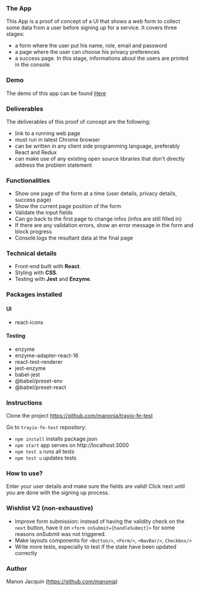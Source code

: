 ### The App
This App is a proof of concept of a UI that shows a web form to collect some data from a user before signing up for a service.
It covers three stages: 
- a form where the user put his name, role, email and password
- a page where the user can choose his privacy preferences 
- a success page. In this stage, informations about the users are printed in the console. 

### Demo
The demo of this app can be found [Here](https://www.youtube.com/watch?v=QzSKVSNKPkY&t=8s) 

### Deliverables
The deliverables of this proof of concept are the following:

- link to a running web page
- must run in latest Chrome browser
- can be written in any client side programming language, preferably React and Redux
- can make use of any existing open source libraries that don't directly address the problem statement 

### Functionalities
- Show one page of the form at a time (user details, privacy details, success page)
- Show the current page position of the form
- Validate the input fields
- Can go back to the first page to change infos (infos are still filled in)
- If there are any validation errors, show an error message in the form and block progress
- Console.logs the resultant data at the final page

### Technical details
- Front-end built with **React**.
- Styling with **CSS**.
- Testing with **Jest** and **Enzyme**. 

### Packages installed
#### UI
- react-icons
#### Testing
- enzyme 
- enzyme-adapter-react-16 
- react-test-renderer
- jest-enzyme
- babel-jest
- @babel/preset-env
- @babel/preset-react

### Instructions
Clone the project https://github.com/manonja/trayio-fe-test

Go to `trayio-fe-test` repository:
- `npm install` installs package.json 
- `npm start` app serves on http://localhost:3000
- `npm test a` runs all tests
- `npm test u` updates tests

### How to use?
Enter your user details and make sure the fields are valid! Click next until you are done with the signing up process. 

### Wishlist V2 (non-exhaustive)
- Improve form submission: instead of having the validity check on the `next` button, have it on `<form onSubmit={handleSubmit}>` for some reasons onSubmit was not triggered. 
- Make layouts components for `<Button/>`, `<Form/>`, `<NavBar/>`, `Checkbox/>`
- Write more tests, especially to test if the state have been updated correctly

### Author
Manon Jacquin (https://github.com/manonja)
